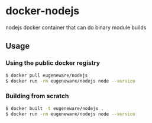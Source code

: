 # docker-nodejs

nodejs docker container that can do binary module builds

## Usage

### Using the public docker registry

``` bash
$ docker pull eugeneware/nodejs
$ docker run -rm eugeneware/nodejs node --version
```

### Building from scratch

``` bash
$ docker built -t eugeneware/nodejs .
$ docker run -rm eugeneware/nodejs node --version
```
